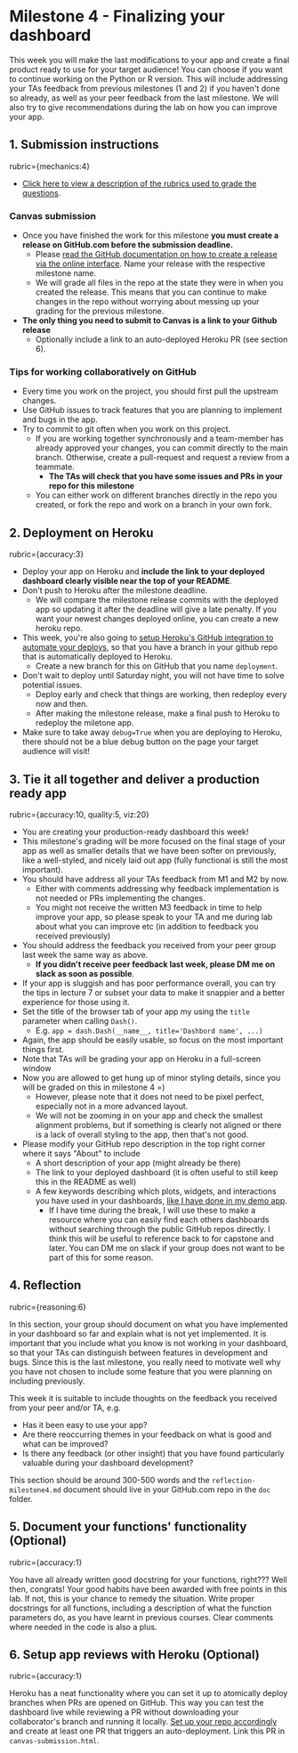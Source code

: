 # Milestone 4 - Finalizing your dashboard

This week you will make the last modifications to your app
and create a final product ready to use for your target audience!
You can choose if you want to continue working on the Python or R version.
This will include addressing your TAs feedback from previous milestones (1 and 2)
if you haven't done so already,
as well as your peer feedback from the last milestone.
We will also try to give recommendations during the lab
on how you can improve your app.

## 1. Submission instructions
rubric={mechanics:4}

- [Click here to view a description of the rubrics used to grade the questions](https://github.com/UBC-MDS/public/tree/master/rubric).

### Canvas submission

- Once you have finished the work for this milestone
  **you must create a release on GitHub.com before the submission deadline.**
    - Please [read the GitHub documentation on how to create a release via the online interface]( https://docs.github.com/en/free-pro-team@latest/github/administering-a-repository/releasing-projects-on-github). Name your release with the respective milestone name.
    - We will grade all files in the repo at the state they were in when you created the release.
      This means that you can continue to make changes in the repo without worrying about messing up your grading for the previous milestone.
- **The only thing you need to submit to Canvas is a link to your Github release**
    - Optionally include a link to an auto-deployed Heroku PR (see section 6).

### Tips for working collaboratively on GitHub

- Every time you work on the project, you should first pull the upstream changes.
- Use GitHub issues to track features that you are planning to implement
  and bugs in the app.
- Try to commit to git often when you work on this project.
    - If you are working together synchronously
      and a team-member has already approved your changes,
      you can commit directly to the main branch.
      Otherwise, create a pull-request and request a review from a teammate.
        - **The TAs will check that you have some issues and PRs in your repo for this milestone**
    - You can either work on different branches directly in the repo you created,
      or fork the repo and work on a branch in your own fork.

## 2. Deployment on Heroku
rubric={accuracy:3}

- Deploy your app on Heroku
  and **include the link to your deployed dashboard clearly visible near the top of your README**.
- Don't push to Heroku after the milestone deadline.
    - We will compare the milestone release commits with the deployed app
      so updating it after the deadline will give a late penalty.
      If you want your newest changes deployed online,
      you can create a new heroku repo.
- This week, you're also going to [setup Heroku's GitHub integration to automate your deploys](https://devcenter.heroku.com/articles/github-integration),
  so that you have a branch in your github repo that is automatically deployed to Heroku.
    - Create a new branch for this on GitHub that you name `deployment`.
- Don't wait to deploy until Saturday night,
  you will not have time to solve potential issues.
    - Deploy early and check that things are working,
      then redeploy every now and then.
    - After making the milestone release,
      make a final push to Heroku to redeploy the miletone app.
- Make sure to take away `debug=True` when you are deploying to Heroku,
  there should not be a blue debug button on the page your target audience will visit!

## 3. Tie it all together and deliver a production ready app
rubric={accuracy:10, quality:5, viz:20}

- You are creating your production-ready dashboard this week!
- This milestone's grading will be more focused on the final stage of your app
  as well as smaller details that we have been softer on previously,
  like a well-styled, and nicely laid out app
  (fully functional is still the most important).
- You should have address all your TAs feedback from M1 and M2 by now.
    - Either with comments addressing why feedback implementation is not needed or PRs implementing the changes.
    - You might not receive the written M3 feedback in time to help improve your app, so please speak to your TA and me during lab about what you can improve etc (in addition to feedback you received previously)
- You should address the feedback you received from your peer group last week the same way as above.
    - **If you didn't receive peer feedback last week, please DM me on slack as soon as possible**.
- If your app is sluggish and has poor performance overall,
  you can try the tips in lecture 7 or subset your data to make it snappier
  and a better experience for those using it.
- Set the title of the browser tab of your app my using the `title` parameter when calling `Dash()`.
    - E.g. `app = dash.Dash(__name__, title='Dashbord name', ...)`
- Again, the app should be easily usable,
  so focus on the most important things first.
- Note that TAs will be grading your app on Heroku in a full-screen window
- Now you are allowed to get hung up of minor styling details, since you will be graded on this in milestone 4 =)
    - However, please note that it does not need to be pixel perfect,
      especially not in a more advanced layout.
    - We will not be zooming in on your app and check the smallest alignment problems,
      but if something is clearly not aligned or there is a lack of overall styling to the app,
      then that's not good.
- Please modify your GitHub repo description in the top right corner where it says "About" to include
    - A short description of your app (might already be there)
    - The link to your deployed dashboard (it is often useful to still keep this in the README as well)
    - A few keywords describing which plots, widgets, and interactions you have used in your dashboards, [like I have done in my demo app](https://github.com/UBC-MDS/dashr-heroku-deployment-demo).
        - If I have time during the break, I will use these to make a resource where you can easily find each others dashboards without searching through the public GitHub repos directly. I think this will be useful to reference back to for capstone and later. You can DM me on slack if your group does not want to be part of this for some reason.

## 4. Reflection
rubric={reasoning:6}

In this section,
your group should document on what you have implemented in your dashboard so far
and explain what is not yet implemented.
It is important that you include what you know is not working in your dashboard,
so that your TAs can distinguish between features in development and bugs.
Since this is the last milestone,
you really need to motivate well
why you have not chosen to include some feature
that you were planning on including previously.

This week it is suitable to include thoughts
on the feedback you received from your peer and/or TA,
e.g.

- Has it been easy to use your app?
- Are there reoccurring themes in your feedback on what is good and what can be improved?
- Is there any feedback (or other insight) that you have found particularly valuable during your dashboard development?

This section should be around 300-500 words
and the `reflection-milestone4.md` document should live in your GitHub.com repo
in the `doc` folder.

## 5. Document your functions' functionality (Optional)
rubric={accuracy:1}

You have all already written good docstring for your functions, right???
Well then,
congrats!
Your good habits have been awarded with free points in this lab.
If not,
this is your chance to remedy the situation.
Write proper docstrings for all functions,
including a description of what the function parameters do,
as you have learnt in previous courses.
Clear comments where needed in the code is also a plus.

## 6. Setup app reviews with Heroku (Optional)
rubric={accuracy:1}

Heroku has a neat functionality where you can set it up
to atomically deploy branches when PRs are opened on GitHub.
This way you can test the dashboard live while reviewing a PR
without downloading your collaborator's branch and running it locally.
[Set up your repo accordingly](https://devcenter.heroku.com/articles/github-integration-review-apps)
and create at least one PR that triggers an auto-deployment.
Link this PR in `canvas-submission.html`.
